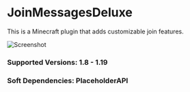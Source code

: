 # JoinMessagesDeluxe
This is a Minecraft plugin that adds customizable join features.

![Screenshot](https://imgur.com/pU6y8gz.jpg)

### Supported Versions: 1.8 - 1.19
### Soft Dependencies: PlaceholderAPI